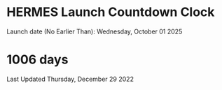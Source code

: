 # HERMES Launch Countdown Clock

Launch date (No Earlier Than): Wednesday, October 01 2025
# 1006 days

Last Updated Thursday, December 29 2022